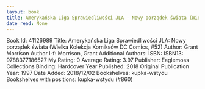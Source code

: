 ```yaml
---
layout: book
title: Amerykańska Liga Sprawiedliwości JLA - Nowy porządek świata (Wielka Kolekcja Komiksów DC Comics,  no. 52)
date_read: None
---
```


Book Id: 41126989
Title: Amerykańska Liga Sprawiedliwości JLA: Nowy porządek świata (Wielka Kolekcja Komiksów DC Comics, #52)
Author: Grant Morrison
Author l-f: Morrison, Grant
Additional Authors: 
ISBN: 
ISBN13: 9788377186527
My Rating: 0
Average Rating: 3.97
Publisher: Eaglemoss Collections
Binding: Hardcover
Year Published: 2018
Original Publication Year: 1997
Date Added: 2018/12/02
Bookshelves: kupka-wstydu
Bookshelves with positions: kupka-wstydu (#860)

